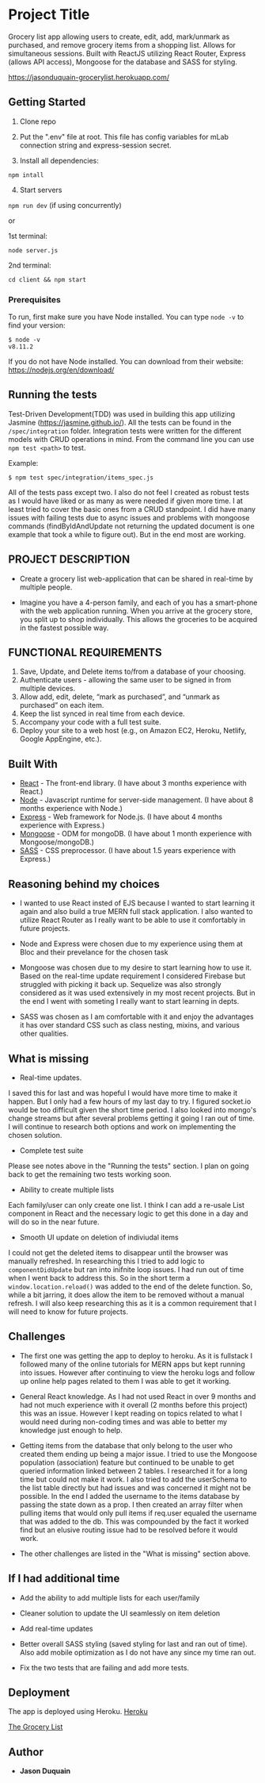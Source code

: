 # Project Title

Grocery list app allowing users to create, edit, add, mark/unmark as purchased, and remove grocery items from a shopping list. Allows for simultaneous sessions. Built with ReactJS utilizing React Router, Express (allows API access), Mongoose for the database and SASS for styling.

https://jasonduquain-grocerylist.herokuapp.com/

## Getting Started

1. Clone repo

2. Put the ".env" file at root. This file has config variables for mLab connection string and express-session secret.

3. Install all dependencies:

```npm intall``` 

4. Start servers

```npm run dev``` (if using concurrently)

or

1st terminal:

```node server.js```

2nd terminal:

```cd client && npm start```


### Prerequisites

To run, first make sure you have Node installed. You can type `node -v` to find your version:

```
$ node -v 
v8.11.2
```

If you do not have Node installed. You can download from their website: https://nodejs.org/en/download/


## Running the tests

Test-Driven Development(TDD) was used in building this app utilizing Jasmine (https://jasmine.github.io/). All the tests can be found in the `/spec/integration` folder. Integration tests were written for the different models with CRUD operations in mind.  From the command line you can use `npm test <path>` to test. 

Example:

```
$ npm test spec/integration/items_spec.js
```

All of the tests pass except two. I also do not feel I created as robust tests as I would have liked or as many as were needed if given more time. I at least tried to cover the basic ones from a CRUD standpoint. I did have many issues with failing tests due to async issues and problems with mongoose commands (findByIdAndUpdate not returning the updated document is one example that took a while to figure out). But in the end most are working.

## PROJECT DESCRIPTION

- Create a grocery list web-application that can be shared in real-time by multiple people.

- Imagine you have a 4-person family, and each of you has a smart-phone with the web application running. When you arrive at the grocery store, you split up to shop individually. This allows the groceries to be acquired in the fastest possible way.

## FUNCTIONAL REQUIREMENTS

1. Save, Update, and Delete items to/from a database of your choosing.
2. Authenticate users - allowing the same user to be signed in from multiple devices.
3. Allow add, edit, delete, “mark as purchased”, and “unmark as purchased” on each item.
4. Keep the list synced in real time from each device.
5. Accompany your code with a full test suite.
6. Deploy your site to a web host (e.g., on Amazon EC2, Heroku, Netlify, Google AppEngine, etc.).

## Built With

* [React](https://reactjs.org/) - The front-end library. (I have about 3 months experience with React.)
* [Node](https://nodejs.org/en/) - Javascript runtime for server-side management. (I have about 8 months experience with Node.)
* [Express](https://expressjs.com/) - Web framework for Node.js. (I have about 4 months experience with Express.) 
* [Mongoose](https://mongoosejs.com/) - ODM for mongoDB. (I have about 1 month experience with Mongoose/mongoDB.)
* [SASS](https://sass-lang.com/) - CSS preprocessor. (I have about 1.5 years experience with Express.)

## Reasoning behind my choices

* I wanted to use React insted of EJS because I wanted to start learning it again and also build a true MERN full stack application. I also wanted to utilize React Router as I really want to be able to use it comfortably in future projects.

* Node and Express were chosen due to my experience using them at Bloc and their prevelance for the chosen task

* Mongoose was chosen due to my desire to start learning how to use it. Based on the real-time update requirement I considered Firebase but struggled with picking it back up. Sequelize was also strongly considered as it was used extensively in my most recent projects. But in the end I went with someting I really want to start learning in depts.

* SASS was chosen as I am comfortable with it and enjoy the advantages it has over standard CSS such as class nesting, mixins, and various other qualities.

## What is missing

* Real-time updates.

I saved this for last and was hopeful I would have more time to make it happen. But I only had a few hours of my last day to try. I figured socket.io would be too difficult given the short time period. I also looked into mongo's 
change streams but after several problems getting it going I ran out of time. I will continue to research both options and work on implementing the chosen solution. 

* Complete test suite

Please see notes above in the "Running the tests" section. I plan on going back to get the remaining two tests working soon.

* Ability to create multiple lists

Each family/user can only create one list. I think I can add a re-usale List component in React and the necessary logic to get this done in a day and will do so in the near future.

* Smooth UI update on deletion of indiviudal items

I could not get the deleted items to disappear until the browser was manually refreshed. In researching this I tried to add logic to ```componentDidUpdate``` but ran into inifnite loop issues. I had run out of time when I went back to address this. So in the short term a ```window.location.reload()``` was added to the end of the delete function. So, while a bit jarring, it does allow the item to be removed without a manual refresh. I will also keep researching this as it is a common requirement that I will need to know for future projects. 

## Challenges

* The first one was getting the app to deploy to heroku. As it is fullstack I followed many of the online tutorials for MERN apps but kept running into issues. However after continuing to view the heroku logs and follow up online help pages related to them I was able to get it working.

* General React knowledge. As I had not used React in over 9 months and had not much experience with it overall (2 months before this project) this was an issue. However I kept reading on topics related to what I would need during non-coding times and was able to better my knowledge just enough to help.

* Getting items from the database that only belong to the user who created them ending up being a major issue. I tried to use the Mongoose population (association) feature but continued to be unable to get queried information linked between 2 tables. I researched it for a long time but could not make it work. I also tried to add the userSchema to the list table directly but had issues and was concerned it might not be possible. In the end I added the username to the items database by passing the state down as a prop. I then created an array filter when pulling items that would only pull items if req.user equaled the username that was added to the db. This was compounded by the fact it worked find but an elusive routing issue had to be resolved before it would work.

* The other challenges are listed in the "What is missing" section above. 

## If I had additional time

* Add the ability to add multiple lists for each user/family

* Cleaner solution to update the UI seamlessly on item deletion

* Add real-time updates

* Better overall SASS styling (saved styling for last and ran out of time). Also add mobile optimization as I do not have any since my time ran out.

* Fix the two tests that are failing and add more tests.



## Deployment

The app is deployed using Heroku. [Heroku](https://heroku.com/) 

[The Grocery List](https://jasonduquain-grocerylist.herokuapp.com/)


## Author

* **Jason Duquain**